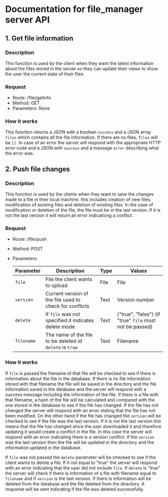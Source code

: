 # Documentation for file_manager server API

## 1. Get file information

### Description
This function is used by the client when they want the latest information about the files stored in the server so they can update their views to show the user the current state of their files.

### Request
* Route: /file/getInfo
* Method: GET
* Parameters: None

### How it works
This function returns a JSON with a boolean `success` and a JSON array `files` which contains all the file information. If there are no files, `files` will be `[]`. In case of an error the server will respond with the appropriate HTTP error code and a JSON with `success` and a message `error` describing what the error was.

## 2. Push file changes

### Description
This function is used by the clients when they want to save the changes made to a file in their local machine. this includes creation of new files, modification of existing files and deletion of existing files. In the case of modification or deletion of the file, the file must be in the last version. If it is not the last version it will return an error indicationg a conflict.

### Request
* Route: /file/push
* Method: POST 
* Parameters: 

    | Parameter     | Description           | Type  | Values    |
    | ---           | ---                   | ---   | ---       |
    | `file`        | File the client wants to upload | File | File |
    | `version`     | Current version of the file used to check for conflicts | Text | Version number |
    | `delete`      | If `file` was not specified it indicates delete mode | Text | {"true", "false"} (if "true" `file` must not be passed) |
    | `filename`    | The name of the file to be deleted id `delete` is `true` | Text | Filename |

### How it works
If `file` is passed the filename of that file will be checked to see if there is information about the file in the database. If there is no file information stored with that filename the file will be saved in the directory and the file information saved in the database and the server will respond with a success message including the information of the file. If there is a file with that filename, a hash of the file will be calculated and compared with the one stored in the database to see if the file has changed. If the file has not changed the server will respond with an error stating that the file has not been modified. On the other hand if the file has changed the `version` will be checked to see if the file was the last version. If it is not the last version this means that the file has changed since the user downloaded it and therefore updating it would create a conflict in the file. In this case the server will respond with an error indicating there is a version conflict. If the `version` was the last version then the file will be updated in the directory and the information updated in the database.

If `file` was not passed the `delete` parameter will be checked to see if the client wants to delete a file. If it not equal to "true" the server will respond with an error indicating that the user did not include `file`. If `delete` is "true" the server will check if there is information of a file with filename equal to `filename` and if `version` is the last version. If there is information will be deleted from the database and the file deleted from the directory. A response will be sent indicating if the file was deleted successfully. 

